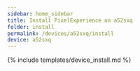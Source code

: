 ```yaml
---
sidebar: home_sidebar
title: Install PixelExperience on a52sxq
folder: install
permalink: /devices/a52sxq/install
device: a52sxq
---
```

{% include templates/device_install.md %}
